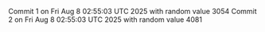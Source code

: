Commit 1 on Fri Aug  8 02:55:03 UTC 2025 with random value 3054
Commit 2 on Fri Aug  8 02:55:03 UTC 2025 with random value 4081
